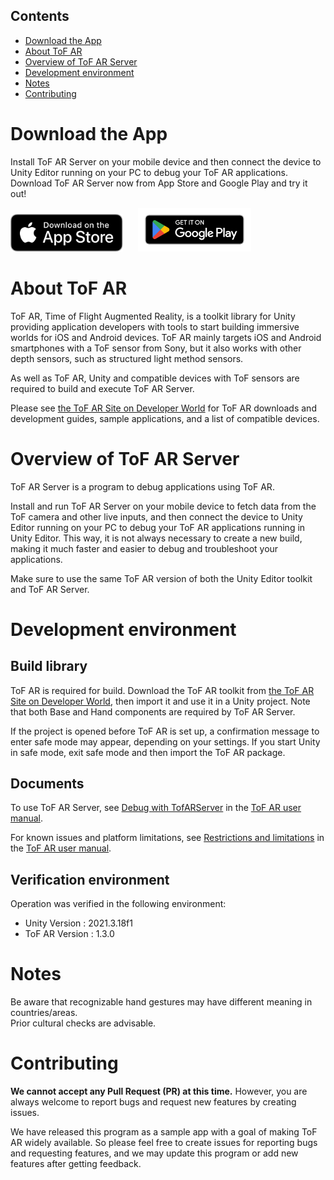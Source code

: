 ## Contents

* [Download the App](#download)
* [About ToF AR](#about)
* [Overview of ToF AR Server](#overview)
* [Development environment](#environment)
* [Notes](#notes)
* [Contributing](#contributing)


<a name="download"></a>
# Download the App

Install ToF AR Server on your mobile device and then connect the device to Unity Editor running on your PC to debug your ToF AR applications.  
Download ToF AR Server now from App Store and Google Play and try it out!

[<img alt="Get it on the App Store" src="/Docs/images/App_Store_Badge_US-UK_092917.svg" height="60">](https://apps.apple.com/us/developer/id1601362415)
&nbsp;&nbsp;&nbsp;&nbsp;
[<img alt="Get it on Google Play" src="/Docs/images/google-play-badge_us.png" height="70">](https://play.google.com/store/apps/developer?id=Sony+Semiconductor+Solutions+Corporation)


<a name="about"></a>
# About ToF AR

ToF AR, Time of Flight Augmented Reality, is a toolkit library for Unity providing application developers with tools to start building immersive worlds for iOS and Android devices.
ToF AR mainly targets iOS and Android smartphones with a ToF sensor from Sony, but it also works with other depth sensors, such as structured light method sensors.

As well as ToF AR, Unity and compatible devices with ToF sensors are required to build and execute ToF AR Server.

Please see [the ToF AR Site on Developer World](https://developer.sony.com/develop/tof-ar) for ToF AR downloads and development guides, sample applications, and a list of compatible devices.


<a name="overview"></a>
# Overview of ToF AR Server

ToF AR Server is a program to debug applications using ToF AR.

Install and run ToF AR Server on your mobile device to fetch data from the ToF camera and other live inputs, and then connect the device to Unity Editor running on your PC to debug your ToF AR applications running in Unity Editor.
This way, it is not always necessary to create a new build, making it much faster and easier to debug and troubleshoot your applications.

Make sure to use the same ToF AR version of both the Unity Editor toolkit and ToF AR Server.


<a name="environment"></a>
# Development environment

## Build library

ToF AR is required for build. Download the ToF AR toolkit from [the ToF AR Site on Developer World](https://developer.sony.com/develop/tof-ar), then import it and use it in a Unity project. 
Note that both Base and Hand components are required by ToF AR Server. 

If the project is opened before ToF AR is set up, a confirmation message to enter safe mode may appear, depending on your settings. 
If you start Unity in safe mode, exit safe mode and then import the ToF AR package.


## Documents

To use ToF AR Server, see [Debug with TofARServer](https://developer.sony.com/develop/tof-ar/development-guides/docs/ToF_AR_User_Manual_en.html#_debug_with_tofarserver) in the [ToF AR user manual](https://developer.sony.com/develop/tof-ar/development-guides/docs/ToF_AR_User_Manual_en.html).

For known issues and platform limitations, see [Restrictions and limitations](https://developer.sony.com/develop/tof-ar/development-guides/docs/ToF_AR_User_Manual_en.html#_restrictions_and_limitations) in the [ToF AR user manual](https://developer.sony.com/develop/tof-ar/development-guides/docs/ToF_AR_User_Manual_en.html).


## Verification environment

Operation was verified in the following environment:

* Unity Version  : 2021.3.18f1
* ToF AR Version : 1.3.0


<a name="notes"></a>
# Notes

Be aware that recognizable hand gestures may have different meaning in countries/areas.  
Prior cultural checks are advisable.


<a name="contributing"></a>
# Contributing

**We cannot accept any Pull Request (PR) at this time.** 
However, you are always welcome to report bugs and request new features by creating issues.

We have released this program as a sample app with a goal of making ToF AR widely available. 
So please feel free to create issues for reporting bugs and requesting features, and we may update this program or add new features after getting feedback.
